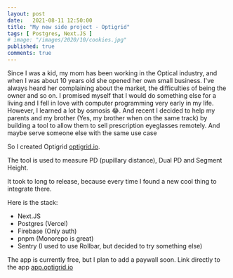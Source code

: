 ```yaml
---
layout: post
date:   2021-08-11 12:50:00
title: "My new side project - Optigrid"
tags: [ Postgres, Next.JS ]
# image: "/images/2020/10/cookies.jpg"
published: true
comments: true
---
```


Since I was a kid, my mom has been working in the Optical industry, and when I was about 10 years old she opened her own small business. I've always heard her complaining about the market, the difficulties of being the owner and so on. I promised myself that I would do something else for a living and I fell in love with computer programming very early in my life. However, I learned a lot by osmosis 😂. And recent I decided to help my parents and my brother (Yes, my brother when on the same track) by building a tool to allow them to sell prescription eyeglasses remotely. And maybe serve someone else with the same use case



So I created Optigrid [optigrid.io](https://www.optigrid.io?utm_source=saulo_blog&utm_medium=link&utm_campaign=side_project). 

The tool is used to measure PD (pupillary distance), Dual PD and Segment Height.

It took to long to release, because every time I found a new cool thing to integrate there.

Here is the stack:
- Next.JS
- Postgres (Vercel)
- Firebase (Only auth)
- pnpm (Monorepo is great)
- Sentry (I used to use Rollbar, but decided to try something else)


The app is currently free, but I plan to add a paywall soon.
Link directly to the app [app.optigrid.io](https://app.optigrid.io?utm_source=saulo_blog&utm_medium=link&utm_campaign=side_project_app)

